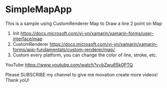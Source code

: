 # SimpleMapApp
This is a sample using CustomRenderer Map to Draw a line 2 point on Map
1. Init https://docs.microsoft.com/vi-vn/xamarin/xamarin-forms/user-interface/map
2. CustomRenderer https://docs.microsoft.com/vi-vn/xamarin/xamarin-forms/app-fundamentals/custom-renderer/map/
3. Custom every platform, you can change the color of line, stroke, etc.

YouTube https://www.youtube.com/watch?v=bZwu65k0PTQ 

Please SUBSCRIBE my channel to give me movation create more videos!
Thank yoU!

